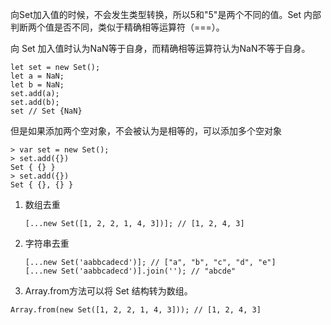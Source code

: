 向Set加入值的时候，不会发生类型转换，所以5和"5"是两个不同的值。Set 内部判断两个值是否不同，类似于精确相等运算符（===）。

向 Set 加入值时认为NaN等于自身，而精确相等运算符认为NaN不等于自身。

```
let set = new Set();
let a = NaN;
let b = NaN;
set.add(a);
set.add(b);
set // Set {NaN}
```

但是如果添加两个空对象，不会被认为是相等的，可以添加多个空对象

```
> var set = new Set();
> set.add({})
Set { {} }
> set.add({})
Set { {}, {} }
```

1. 数组去重
   ```
   [...new Set([1, 2, 2, 1, 4, 3])]; // [1, 2, 4, 3]
   ```

2. 字符串去重
   ```
   [...new Set('aabbcadecd')]; // ["a", "b", "c", "d", "e"]
   [...new Set('aabbcadecd')].join(''); // "abcde"
   ```

3. Array.from方法可以将 Set 结构转为数组。
```
Array.from(new Set([1, 2, 2, 1, 4, 3])); // [1, 2, 4, 3]
```